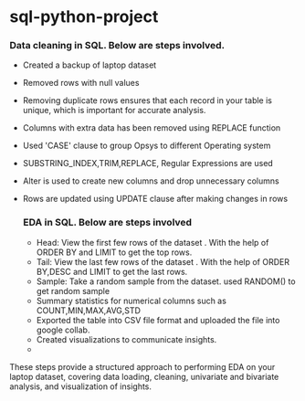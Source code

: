 # sql-python-project

### Data cleaning in SQL. Below are steps involved.

- Created a backup of laptop dataset
- Removed rows with null values
- Removing duplicate rows ensures that each record in your table is unique, which is important for accurate analysis.
- Columns with extra data has been removed using REPLACE function
- Used 'CASE' clause to group Opsys to different Operating system
- SUBSTRING_INDEX,TRIM,REPLACE, Regular Expressions are used 
- Alter is used to create new columns and drop unnecessary columns
- Rows are updated using UPDATE clause after making changes in rows


  ### EDA in SQL. Below are steps involved

  - Head: View the first few rows of the dataset . With the help of ORDER BY and LIMIT to get the top rows.
  - Tail: View the last few rows of the dataset . With the help of ORDER BY,DESC and LIMIT to get the last rows.
  - Sample: Take a random sample from the dataset. used RANDOM() to get random sample
  - Summary statistics for numerical columns such as COUNT,MIN,MAX,AVG,STD
  - Exported the table into CSV file format and uploaded the file into google collab.
  - Created visualizations to communicate insights.
  - 
 These steps provide a structured approach to performing EDA on your laptop dataset, covering data loading, cleaning, univariate and bivariate analysis, and visualization of insights.

